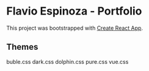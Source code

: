# Flavio Espinoza - Portfolio

This project was bootstrapped with [Create React App](https://github.com/facebook/create-react-app).

## Themes

buble.css
dark.css
dolphin.css
pure.css
vue.css